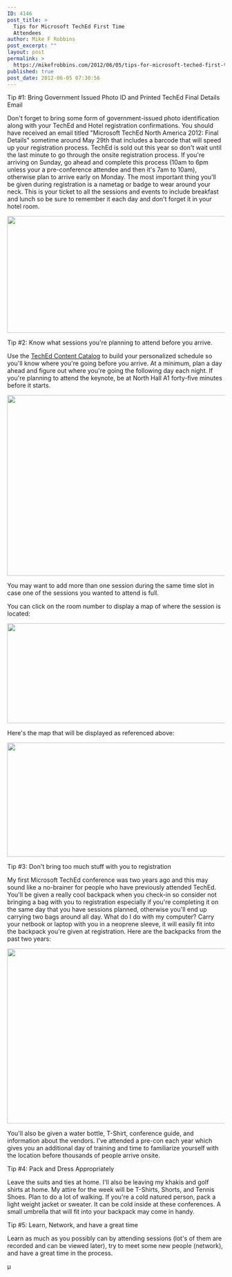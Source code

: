 ```yaml
---
ID: 4146
post_title: >
  Tips for Microsoft TechEd First Time
  Attendees
author: Mike F Robbins
post_excerpt: ""
layout: post
permalink: >
  https://mikefrobbins.com/2012/06/05/tips-for-microsoft-teched-first-time-attendees/
published: true
post_date: 2012-06-05 07:30:56
---
```

Tip #1: Bring Government Issued Photo ID and Printed TechEd Final Details Email

Don't forget to bring some form of government-issued photo identification along with your TechEd and Hotel registration confirmations. You should have received an email titled "Microsoft TechEd North America 2012: Final Details" sometime around May 29th that includes a barcode that will speed up your registration process. TechEd is sold out this year so don't wait until the last minute to go through the onsite registration process. If you're arriving on Sunday, go ahead and complete this process (10am to 6pm unless your a pre-conference attendee and then it's 7am to 10am), otherwise plan to arrive early on Monday. The most important thing you'll be given during registration is a nametag or badge to wear around your neck. This is your ticket to all the sessions and events to include breakfast and lunch so be sure to remember it each day and don't forget it in your hotel room.

<a href="http://mikefrobbins.com/wp-content/uploads/2012/06/teched-4.jpg"><img title="teched-4" src="http://mikefrobbins.com/wp-content/uploads/2012/06/teched-4.jpg" alt="" width="576" height="270" /></a>

Tip #2: Know what sessions you're planning to attend before you arrive.

Use the <a href="http://northamerica.msteched.com/contentcatalog" target="_blank">TechEd Content Catalog</a> to build your personalized schedule so you'll know where you're going before you arrive. At a minimum, plan a day ahead and figure out where you're going the following day each night. If you're planning to attend the keynote, be at North Hall A1 forty-five minutes before it starts.

<a href="http://mikefrobbins.com/wp-content/uploads/2012/06/teched-1.jpg"><img class="alignnone size-full wp-image-4394" title="teched-1" src="http://mikefrobbins.com/wp-content/uploads/2012/06/teched-1.jpg" alt="" width="640" height="418" /></a>

You may want to add more than one session during the same time slot in case one of the sessions you wanted to attend is full.

You can click on the room number to display a map of where the session is located:

<a href="http://mikefrobbins.com/wp-content/uploads/2012/06/teched-3.jpg"><img class="alignnone size-full wp-image-4395" title="teched-3" src="http://mikefrobbins.com/wp-content/uploads/2012/06/teched-3.jpg" alt="" width="640" height="231" /></a>

Here's the map that will be displayed as referenced above:

<a href="http://mikefrobbins.com/wp-content/uploads/2012/06/teched-2.jpg"><img class="alignnone size-full wp-image-4393" title="teched-2" src="http://mikefrobbins.com/wp-content/uploads/2012/06/teched-2.jpg" alt="" width="640" height="264" /></a>

Tip #3: Don't bring too much stuff with you to registration

My first Microsoft TechEd conference was two years ago and this may sound like a no-brainer for people who have previously attended TechEd. You'll be given a really cool backpack when you check-in so consider not bringing a bag with you to registration especially if you're completing it on the same day that you have sessions planned, otherwise you'll end up carrying two bags around all day. What do I do with my computer? Carry your netbook or laptop with you in a neoprene sleeve, it will easily fit into the backpack you're given at registration. Here are the backpacks from the past two years:

<a href="http://mikefrobbins.com/wp-content/uploads/2012/05/teched-backpacks.jpg"><img title="teched-backpacks" src="http://mikefrobbins.com/wp-content/uploads/2012/05/teched-backpacks.jpg" alt="" width="640" height="405" /></a>

You'll also be given a water bottle, T-Shirt, conference guide, and information about the vendors. I've attended a pre-con each year which gives you an additional day of training and time to familiarize yourself with the location before thousands of people arrive onsite.

Tip #4: Pack and Dress Appropriately

Leave the suits and ties at home. I'll also be leaving my khakis and golf shirts at home. My attire for the week will be T-Shirts, Shorts, and Tennis Shoes. Plan to do a lot of walking. If you're a cold natured person, pack a light weight jacket or sweater. It can be cold inside at these conferences. A small umbrella that will fit into your backpack may come in handy.

Tip #5: Learn, Network, and have a great time

Learn as much as you possibly can by attending sessions (lot's of them are recorded and can be viewed later), try to meet some new people (network), and have a great time in the process.

µ